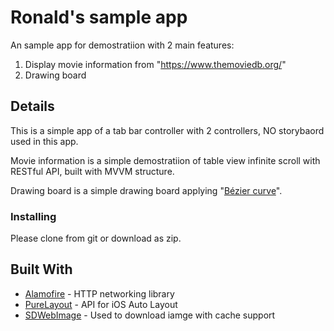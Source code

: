 # Ronald's sample app

An sample app for demostratiion with 2 main features:
1. Display movie information from "https://www.themoviedb.org/"
2. Drawing board

## Details

This is a simple app of a tab bar controller with 2 controllers, NO storybaord used in this app. 

Movie information is a simple demostratiion of table view infinite scroll with RESTful API, built with MVVM structure.

Drawing board is a simple drawing board applying "[Bézier curve](https://en.wikipedia.org/wiki/B%C3%A9zier_curve)".



### Installing

Please clone from git or download as zip.

## Built With

* [Alamofire](https://github.com/Alamofire/Alamofire/) - HTTP networking library
* [PureLayout](https://github.com/PureLayout/PureLayout/) - API for iOS Auto Layout
* [SDWebImage](https://github.com/SDWebImage/SDWebImage/) - Used to download iamge with cache support
